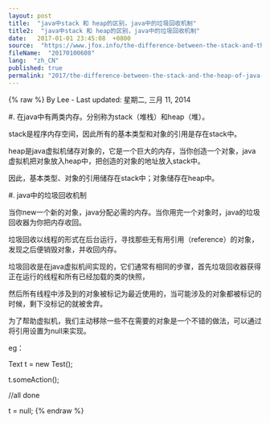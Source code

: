 ```yaml
---
layout: post
title:  "java中stack 和 heap的区别，java中的垃圾回收机制"
title2:  "java中stack 和 heap的区别，java中的垃圾回收机制"
date:   2017-01-01 23:45:08  +0800
source:  "https://www.jfox.info/the-difference-between-the-stack-and-the-heap-of-java-java-garbage-collection-mechanism.html"
fileName:  "20170100608"
lang:  "zh_CN"
published: true
permalink: "2017/the-difference-between-the-stack-and-the-heap-of-java-java-garbage-collection-mechanism.html"
---
```

{% raw %}
By Lee - Last updated: 星期二, 三月 11, 2014

#. 在java中有两类内存。分别称为stack（堆栈）和heap（堆）。

stack是程序内存空间，因此所有的基本类型和对象的引用是存在stack中。

heap是java虚拟机储存对象的，它是一个巨大的内存，当你创造一个对象，java虚拟机把对象放入heap中，把创造的对象的地址放入stack中。

因此，基本类型、对象的引用储存在stack中；对象储存在heap中。

#. java中的垃圾回收机制

当你new一个新的对象，java分配必需的内存。当你用完一个对象时，java的垃圾回收器为你把内存收回。

垃圾回收以线程的形式在后台运行，寻找那些无有用引用（reference）的对象，发现之后便销毁对象，并收回内存。

垃圾回收是在java虚拟机间实现的，它们通常有相同的步骤，首先垃圾回收器获得正在运行的线程和所有已经加载的类的快照，

然后所有线程中涉及到的对象被标记为最近使用的，当可能涉及的对象都被标记的时候，剩下没标记的就被舍弃。

为了帮助虚拟机，我们主动移除一些不在需要的对象是一个不错的做法，可以通过将引用设置为null来实现。

eg：

Text t = new Test();

t.someAction();

//all done

t = null;
{% endraw %}